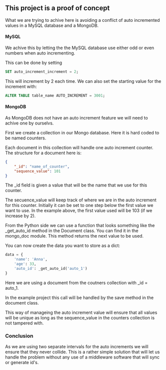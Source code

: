 ## This project is a proof of concept
What we are trying to achive here is avoiding a conflict of auto incremented values in a MySQL database and a MongoDB.


#### MySQL
We achive this by letting the the MySQL database use either odd or even numbers when auto incrementing.

This can be done by setting

```sql
SET auto_increment_increment = 2;
```

This will increment by 2 each time.
We can also set the starting value for the increment with:

```sql
ALTER TABLE table_name AUTO_INCREMENT = 3001;
```

#### MongoDB
As MongoDB does not have an auto increment feature we will need to achive one by ourselvs.

First we create a collection in our Mongo database. Here it is hard coded to be named counters.

Each document in this collection will handle one auto increment counter. The structure for a document here is:
```json
{
    "_id": "name_of_counter",
    "sequence_value": 101
}
```

The _id field is given a value that will be the name that we use for this counter.

The secuence_value will keep track of where we are in the auto increment for this counter. Initially it can be set to one step below the first value we want to use. In the example above, the first value used will be 103 (if we increase by 2).

From the Python side we can use a function that looks something like the _get_auto_id method in the Document class. You can find it in the mongo_doc module. This method returns the next value to be used. 

You can now create the data you want to store as a dict:

```python
data = {
    'name': 'Anna',
    'age': 33,
    'auto_id': _get_auto_id('auto_1')
}
```

Here we are using a document from the coutners collection with _id = auto_1.

In the example project this call will be handled by the save method in the document class.

This way of manageing the auto increment value will ensure that all values will be unique as long as the sequence_value in the counters collection is not tampered with.

### Conclusion
As we are using two separate intervals for the auto increments we will ensure that they never collide. This is a rather simple solution that will let us handle the problem without any use of a middleware software that will sync or generate id's.